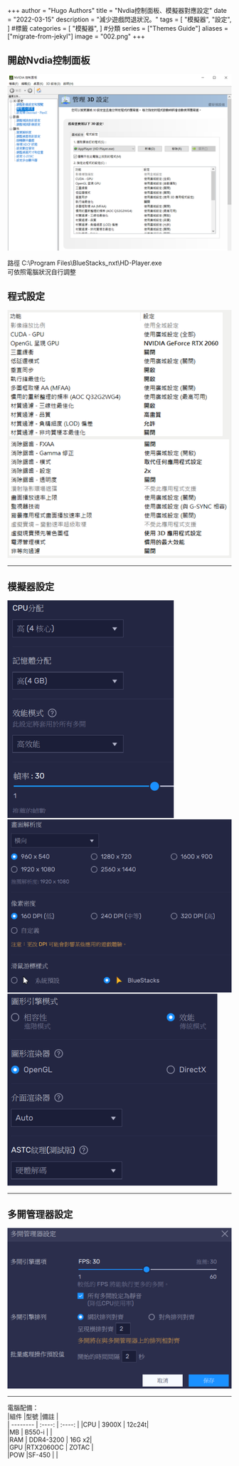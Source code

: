 +++
author = "Hugo Authors"
title = "Nvdia控制面板、模擬器對應設定"
date = "2022-03-15"
description = "減少遊戲閃退狀況。"
tags = [
    "模擬器",
    "設定",
] #標籤
categories = [
    "模擬器",
] #分類
series = ["Themes Guide"]
aliases = ["migrate-from-jekyl"]
image = "002.png"
+++
<!-- Global site tag (gtag.js) - Google Analytics -->
<script async src="https://www.googletagmanager.com/gtag/js?id=G-FNDM35MCGM"></script>
<script>
  window.dataLayer = window.dataLayer || [];
  function gtag(){dataLayer.push(arguments);}
  gtag('js', new Date());

  gtag('config', 'G-FNDM35MCGM');
</script>

## 開啟Nvdia控制面板

![](Nvidia.png)  
  
  
路徑 C:\Program Files\BlueStacks_nxt\HD-Player.exe  
可依照電腦狀況自行調整  
  
## 程式設定  

![](Nvdia控制面板.png)


------------
## 模擬器設定
![效能](效能.PNG)
![顯示](顯示.PNG)
![圖形](圖形.PNG)

------------
## 多開管理器設定
![](管理器.png)

------------
電腦配備：  
|組件   |型號       |備註      |  
| --------   | :----:  | :----:  |
|CPU    | 3900X     |   12c24t|  
|MB     | B550-i    |         |  
|RAM    | DDR4-3200 |   16G x2|  
|GPU    |RTX2060OC  |   ZOTAC |  
|POW    |SF-450     |         |  

